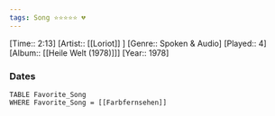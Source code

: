 ```yaml
---
tags: Song ⭐⭐⭐⭐⭐ 💔
---
```

[Time:: 2:13]
[Artist:: [[Loriot]] ]
[Genre:: Spoken & Audio]
[Played:: 4]
[Album:: [[Heile Welt (1978)]]]
[Year:: 1978]
### Dates
````dataview
TABLE Favorite_Song
WHERE Favorite_Song = [[Farbfernsehen]]
````